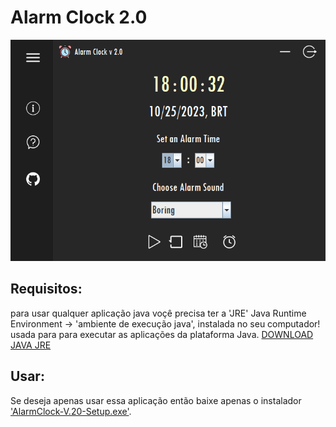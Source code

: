 # Alarm Clock 2.0

<img src="./design/Front-End/Front-End.png"></img>

## Requisitos: 

para usar qualquer aplicação java voçê precisa ter a 'JRE' Java Runtime Environment -> 'ambiente de execução java', instalada no seu computador!
usada para para executar as aplicações da plataforma Java. <a href="https://www.java.com/pt-BR/download/manual.jsp">DOWNLOAD JAVA JRE</a>

## Usar:

Se deseja apenas usar essa aplicação então baixe apenas o instalador <a href="https://github.com/jtas22/AlarmClock/blob/main/AlarmClock-V.20-Setup.exe">'AlarmClock-V.20-Setup.exe'</a>.
